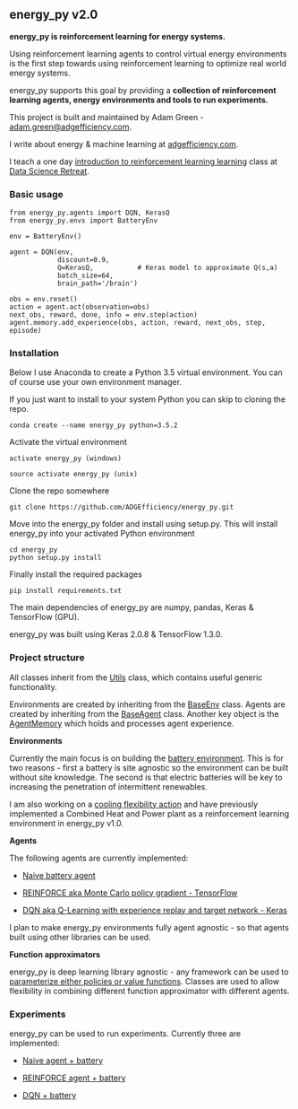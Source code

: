 ## energy_py v2.0

**energy_py is reinforcement learning for energy systems.**

Using reinforcement learning agents to control virtual energy environments is the first step towards using reinforcement learning to optimize real world energy systems.

energy_py supports this goal by providing a **collection of reinforcement learning agents, energy environments and tools to run experiments.**

This project is built and maintained by Adam Green - [adam.green@adgefficiency.com](adam.green@adgefficiency.com).  

I write about energy & machine learning at [adgefficiency.com](http://adgefficiency.com/).  

I teach a one day [introduction to reinforcement learning learning](https://github.com/ADGEfficiency/DSR_RL) class at [Data Science Retreat](https://www.datascienceretreat.com/).

### Basic usage
```
from energy_py.agents import DQN, KerasQ
from energy_py.envs import BatteryEnv

env = BatteryEnv()

agent = DQN(env,
            discount=0.9,
            Q=KerasQ,           # Keras model to approximate Q(s,a)
            batch_size=64,
            brain_path='/brain')

obs = env.reset()
action = agent.act(observation=obs)
next_obs, reward, done, info = env.step(action)
agent.memory.add_experience(obs, action, reward, next_obs, step, episode)

```

### Installation
Below I use Anaconda to create a Python 3.5 virtual environment.  You can of course use your own environment manager.

If you just want to install to your system Python you can skip to cloning the repo.  
```
conda create --name energy_py python=3.5.2
```
Activate the virtual environment
```
activate energy_py (windows)

source activate energy_py (unix)
```
Clone the repo somewhere
```
git clone https://github.com/ADGEfficiency/energy_py.git
```
Move into the energy_py folder and install using setup.py.  This will install energy_py into your activated Python environment
```
cd energy_py
python setup.py install
```
Finally install the required packages
```
pip install requirements.txt
```
The main dependencies of energy_py are numpy, pandas, Keras & TensorFlow (GPU).  

energy_py was built using Keras 2.0.8 & TensorFlow 1.3.0.  

### Project structure

All classes inherit from the [Utils](https://github.com/ADGEfficiency/energy_py/blob/master/energy_py/main/scripts/utils.py) class, which contains useful generic functionality.

Environments are created by inheriting from the [BaseEnv](https://github.com/ADGEfficiency/energy_py/blob/master/energy_py/envs/env_core.py) class.  Agents are created by inheriting from the [BaseAgent](https://github.com/ADGEfficiency/energy_py/blob/master/energy_py/agents/agent_core.py) class.  Another key object is the [AgentMemory](https://github.com/ADGEfficiency/energy_py/blob/master/energy_py/agents/memory.py) which holds and processes agent experience.  

**Environments**

Currently the main focus is on building the [battery environment](https://github.com/ADGEfficiency/energy_py/tree/master/energy_py/envs/battery).  This is for two reasons - first a battery is site agnostic so the environment can be built without site knowledge.  The second is that electric batteries will be key to increasing the penetration of intermittent renewables.

I am also working on a [cooling flexibility action](https://github.com/ADGEfficiency/energy_py/tree/master/energy_py/envs/precool) and have previously implemented a Combined Heat and Power plant as a reinforcement learning environment in energy_py v1.0.

**Agents**

The following agents are currently implemented:

- [Naive battery agent](https://github.com/ADGEfficiency/energy_py/blob/master/energy_py/agents/naive/naive_battery.py)

- [REINFORCE aka Monte Carlo policy gradient - TensorFlow](https://github.com/ADGEfficiency/energy_py/blob/master/energy_py/agents/policy_based/reinforce.py)

- [DQN aka Q-Learning with experience replay and target network - Keras](https://github.com/ADGEfficiency/energy_py/blob/master/energy_py/agents/Q_learning/DQN.py)

I plan to make energy_py environments fully agent agnostic - so that agents built using other libraries can be used.

**Function approximators**

energy_py is deep learning library agnostic - any framework can be used to [parameterize either policies or value functions](https://github.com/ADGEfficiency/energy_py/tree/master/energy_py/agents/function_approximators).  Classes are used to allow flexibility in combining different function approximator with different agents.

### Experiments

energy_py can be used to run experiments.  Currently three are implemented:

- [Naive agent + battery](https://github.com/ADGEfficiency/energy_py/blob/master/energy_py/main/experiments/battery/naive/naive_battery.py)

- [REINFORCE agent + battery](https://github.com/ADGEfficiency/energy_py/blob/master/energy_py/main/experiments/battery/reinforce/reinforce_battery.py)

- [DQN + battery](https://github.com/ADGEfficiency/energy_py/blob/master/energy_py/main/experiments/battery/DQN_battery.py)
